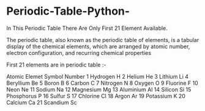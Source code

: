 # Periodic-Table-Python-
In This Periodic Table There Are Only First 21 Element Available.

The periodic table, also known as the periodic table of elements, is a tabular display of the chemical elements, which are arranged by atomic number, electron configuration, and recurring chemical properties

First 21 elements are in periodic table :- 

Atomic                         Elemet                                     Symbol
Number
1                           	Hydrogen                                        H
2	                            Helium	                                         He
3	                            Lithium 	                                      Li
4                           	Beryllium                                     	Be
5	                            Boron	                                           B
6	                            Carbon	                                        C
7	                            Nitrogen	                                      N
8	                            Oxygen	                                        O
9	                            Fluorine                                      	F
10                          	Neon                                            Ne
11	                          Sodium	                                        Na
12                          	Magnesium	                                      Mg
13                          	Aluminium                                     	Al
14                          	Silicon 	                                      Si
15                          	Phosphorus                                    	P
16                          	Sulfur  	                                      S
17                          	Chlorine	                                      Cl
18                          	Argon   	                                      Ar
19                          	Potassium                                     	K
20                           	Calcium	                                       Ca
21                             Scandium                                      Sc
